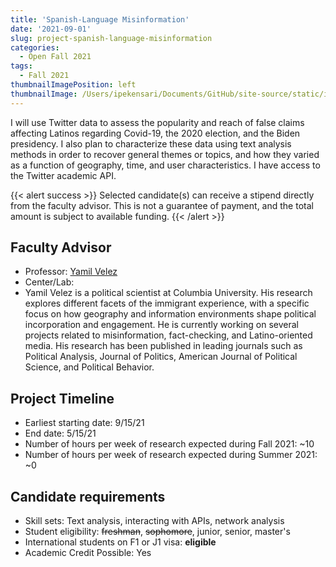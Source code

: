 ```yaml
---
title: 'Spanish-Language Misinformation'
date: '2021-09-01'
slug: project-spanish-language-misinformation
categories:
  - Open Fall 2021
tags:
  - Fall 2021
thumbnailImagePosition: left
thumbnailImage: /Users/ipekensari/Documents/GitHub/site-source/static/img/construction.png
---
```

I will use Twitter data to assess the popularity and reach of false claims affecting Latinos regarding Covid-19, the 2020 election, and the Biden presidency. I also plan to characterize these data using text analysis methods in order to recover general themes or topics, and how they varied as a function of geography, time, and user characteristics. I have access to the Twitter academic API.

<!--more-->

{{< alert success >}}
Selected candidate(s) can receive a stipend directly from the faculty advisor. This is not a guarantee of payment, and the total amount is subject to available funding.
{{< /alert >}}

## Faculty Advisor
+ Professor: [Yamil Velez](yamilrvelez.com)
+ Center/Lab: 
+ Yamil Velez is a political scientist at Columbia University. His research explores different facets of the immigrant experience, with a specific focus on how geography and information environments shape political incorporation and engagement. He is currently working on several projects related to misinformation, fact-checking, and Latino-oriented media. His research has been published in leading journals such as Political Analysis, Journal of Politics, American Journal of Political Science, and Political Behavior.

## Project Timeline
+ Earliest starting date: 9/15/21
+ End date: 5/15/21
+ Number of hours per week of research expected during Fall 2021: ~10
+ Number of hours per week of research expected during Summer 2021: ~0

## Candidate requirements
+ Skill sets: Text analysis, interacting with APIs, network analysis
+ Student eligibility: ~~freshman~~, ~~sophomore~~, junior, senior, master's
+ International students on F1 or J1 visa: **eligible**
+ Academic Credit Possible: Yes

